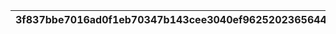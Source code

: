 |3f837bbe7016ad0f1eb70347b143cee3040ef9625202365644c451c987f6e3ef|25acf4fd70cf2a9254e1b08f58019e1b23628890f896130765b0861151b2efd5|ecd03c15b98e845b30699075c440540deb408e9803ab733634838a79b5694644|b0dca261d0d81a9560bf509b37b2ef21677a8f954b592a7f75b1d8907e7dfca4|942468c2ebf23af5f0bed184aaea41dfa56afadac5ad5f2076376768e791f40e|3d240d00fa6b6809f31b7ba0747a4604d682f12fcaf11063fcb6dae35e236294|0e8694384fcbdaeacd263f066f44ff52ff14e90602dd1d2092e5a51ad1bc52a0|2e6f5bcec5f07c0b66907945d5e506f2dc6591f207f8a68880b5b648e9eb1c18|e2589a9cd6b1afa8cc62b71586fea1182005e57474cb8ae3b9fdb30b1e88de25|9918ac8fd8bd7f6962a4a53f694b0eb4b93b49457e77655a4c23feb8fe980f76|cfc77ca68c5f23d645df2654ec90fddc34a0fe5c7a2cbc02264b02532654d633|
| --- | --- | --- | --- | --- | --- | --- | --- | --- | --- | --- |